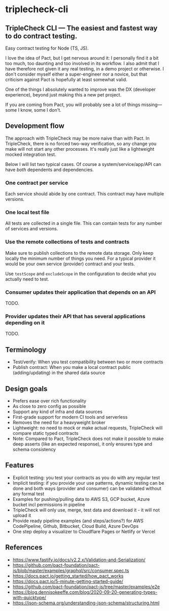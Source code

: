 # triplecheck-cli

## TripleCheck CLI — The easiest and fastest way to do contract testing.

Easy contract testing for Node (TS, JS).

I love the idea of Pact, but I get nervous around it: I personally find it a bit too much, too daunting and too involved in its workflow. I also admit that I have therefore not given it any real testing, in a demo project or otherwise. I don't consider myself either a super-engineer nor a novice, but that criticism against Pact is hopefully at least somewhat valid.

One of the things I absolutely wanted to improve was the DX (developer experience), beyond just making this a new pet project.

If you are coming from Pact, you will probably see a lot of things missing—some I know, some I don't.

## Development flow

The approach with TripleCheck may be more naive than with Pact. In TripleCheck, there is no forced two-way verification, so any change you make will not start any other processes. It's really just like a lightweight mocked integration test.

Below I will list two typical cases. Of course a system/service/app/API can have _both_ dependents and dependencies.

### One contract per service

Each service should abide by one contract. This contract may have multiple versions.

### One local test file

All tests are collected in a single file. This can contain tests for any number of services and versions.

### Use the remote collections of tests and contracts

Make sure to publish collections to the remote data storage. Only keep locally the minimum number of things you need. For a typical provider it would be your own service (provider) contract and your tests.

Use `testScope` and `excludeScope` in the configuration to decide what you actually need to test.

### Consumer updates their application that depends on an API

TODO.

### Provider updates their API that has several applications depending on it

TODO.

## Terminology

- Test/verify: When you test compatibility between two or more contracts
- Publish contract: When you make a local contract public (adding/updating) in the shared data source

## Design goals

- Prefers ease over rich functionality
- As close to zero config as possible
- Support any kind of infra and data sources
- First-grade support for modern CI tools and serverless
- Removes the need for a heavyweight broker
- Lightweight: no need to mock or make actual requests, TripleCheck will compare static typed contracts
- Note: Compared to Pact, TripleCheck does not make it possible to make deep asserts (like an expected response), it only ensures type and schema consistency

## Features

- Explicit testing: you test your contracts as you do with any regular test
- Implicit testing: if you provide your use patterns, dynamic testing can be done and both ways (provider and consumer) can be validated without any formal test
- Examples for pushing/pulling data to AWS S3, GCP bucket, Azure bucket incl permissions in pipeline
- TripleCheck will only use, merge, test data and download it - it will not upload it
- Provide ready pipeline examples (and steps/actions?) for AWS CodePipeline, Github, Bitbucket, Cloud Build, Azure DevOps
- One step deploy a visualizer to Cloudflare Pages or Netlify or Vercel

## References

- https://www.fastify.io/docs/v2.2.x/Validation-and-Serialization/
- https://github.com/pact-foundation/pact-js/blob/master/examples/graphql/src/consumer.spec.ts
- https://docs.pact.io/getting_started/how_pact_works
- https://docs.pact.io/5-minute-getting-started-guide/
- https://github.com/pact-foundation/pact-js/tree/master/examples/e2e
- https://blog.dennisokeeffe.com/blog/2020-09-20-generating-types-with-quicktype/
- https://json-schema.org/understanding-json-schema/structuring.html
